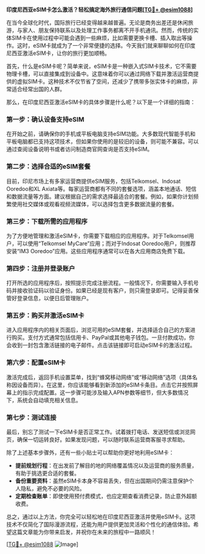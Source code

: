 **印度尼西亚eSIM卡怎么激活？轻松搞定海外旅行通信问题[[TG💪+ @esim1088](https://t.me/s/esim1088)]**

在当今全球化时代，国际旅行已经变得越来越普遍。无论是商务出差还是休闲旅游，与家人、朋友保持联系以及处理工作事务都离不开手机通讯。然而，传统的实体SIM卡在使用过程中可能会遇到一些麻烦，比如需要更换卡槽、插入取出等操作。这时，eSIM卡就成为了一个非常便捷的选择。今天我们就来聊聊如何在印度尼西亚激活eSIM卡，让你的旅行更加顺畅。

首先，什么是eSIM卡呢？简单来说，eSIM卡是一种嵌入式SIM卡技术，它不需要物理卡槽，可以直接集成到设备中。这意味着你可以通过网络下载并激活运营商提供的虚拟SIM卡。这种技术不仅节省了空间，还减少了携带多张实体卡的麻烦，非常适合经常出国的人群。

那么，在印度尼西亚激活eSIM卡的具体步骤是什么呢？以下是一个详细的指南：

### 第一步：确认设备支持eSIM

在开始之前，请确保你的手机或平板电脑支持eSIM功能。大多数现代智能手机和平板电脑都已支持这项技术，但如果你使用的是较旧的设备，则可能不兼容。可以通过查阅设备说明书或者访问制造商官网查询是否支持eSIM。

### 第二步：选择合适的eSIM套餐

目前，印尼市场上有多家运营商提供eSIM服务，包括Telkomsel、Indosat Ooredoo和XL Axiata等。每家运营商都有不同的套餐选项，涵盖本地通话、短信和数据流量等方面。建议根据自己的需求选择最适合的套餐。例如，如果你计划频繁使用社交媒体或观看视频流媒体，可以选择包含更多数据流量的套餐。

### 第三步：下载所需的应用程序

为了方便地管理和激活eSIM卡，你需要下载相应的应用程序。对于Telkomsel用户，可以使用“Telkomsel MyCare”应用；而对于Indosat Ooredoo用户，则推荐安装“IM3 Ooredoo”应用。这些应用程序通常可以在各大应用商店免费下载。

### 第四步：注册并登录账户

打开所选的应用程序后，按照提示完成注册流程。一般情况下，你需要输入手机号码并接收验证码以验证身份。如果已经是现有客户，则只需登录即可。记得妥善保管好登录信息，以便日后管理账户。

### 第五步：购买并激活eSIM卡

进入应用程序内的相关页面后，浏览可用的eSIM套餐，并选择适合自己的方案进行购买。支付方式通常包括信用卡、PayPal或其他电子钱包。一旦付款成功，你会收到一封包含激活链接的电子邮件。点击该链接即可启动eSIM卡的激活过程。

### 第六步：配置eSIM卡

激活完成后，返回手机设置菜单，找到“蜂窝移动网络”或“移动网络”选项（具体名称因设备而异）。在这里，你应该能够看到新添加的eSIM卡条目。点击它并按照屏幕上的指示完成配置。这一步骤可能涉及输入APN参数等细节，但大多数情况下，系统会自动填充相关信息。

### 第七步：测试连接

最后，别忘了测试一下eSIM卡是否正常工作。试着拨打电话、发送短信或浏览网页，确保一切运转良好。如果发现问题，可以随时联系运营商客服寻求帮助。

除了上述基本步骤外，还有一些小贴士可以帮助你更好地利用eSIM卡：

- **提前规划行程**：在出发前了解目的地的网络覆盖情况以及运营商的服务质量，有助于挑选更合适的套餐。
- **备份重要资料**：虽然eSIM卡本身不容易丢失，但在出国期间仍需注意保护个人隐私，避免不必要的风险。
- **定期检查账单**：即使使用预付费模式，也应定期查看消费记录，防止意外超额收费。

总之，通过以上方法，你完全可以轻松地在印度尼西亚激活并使用eSIM卡。这项技术不仅简化了国际漫游流程，还能为用户提供更加灵活和个性化的通信体验。希望这篇文章能为你带来启发，并祝你在未来的旅程中一路顺风！

[[TG💪+ @esim1088](https://t.me/s/esim1088) ![Image](https://i.postimg.cc/4NQfJmqS/Snipaste-2025-05-13-00-14-12.png)]